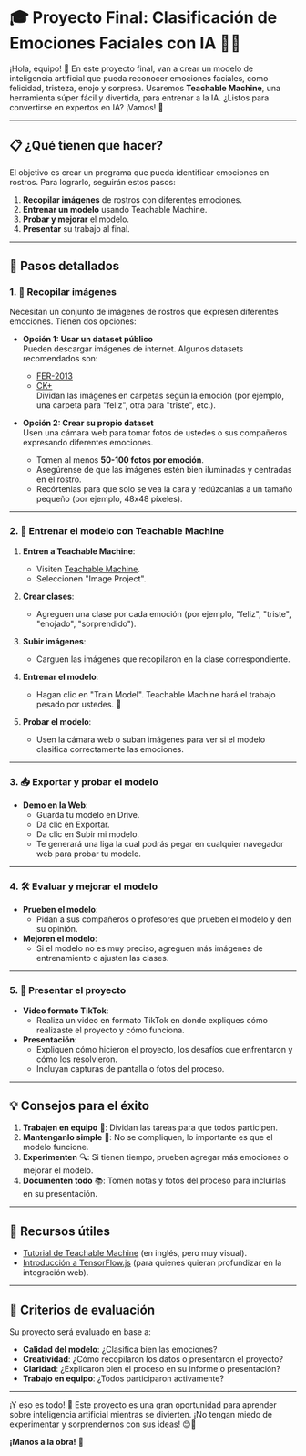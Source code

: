 # 🎓 Proyecto Final: Clasificación de Emociones Faciales con IA 🧠😄

¡Hola, equipo! 🌟 En este proyecto final, van a crear un modelo de inteligencia artificial que pueda reconocer emociones faciales, como felicidad, tristeza, enojo y sorpresa. Usaremos **Teachable Machine**, una herramienta súper fácil y divertida, para entrenar a la IA. ¿Listos para convertirse en expertos en IA? ¡Vamos! 🚀

---

## 📋 **¿Qué tienen que hacer?**

El objetivo es crear un programa que pueda identificar emociones en rostros. Para lograrlo, seguirán estos pasos:

1. **Recopilar imágenes** de rostros con diferentes emociones.
2. **Entrenar un modelo** usando Teachable Machine.
3. **Probar y mejorar** el modelo.
4. **Presentar** su trabajo al final.

---

## 🚀 **Pasos detallados**

### 1. 📸 **Recopilar imágenes**
Necesitan un conjunto de imágenes de rostros que expresen diferentes emociones. Tienen dos opciones:

- **Opción 1: Usar un dataset público**  
  Pueden descargar imágenes de internet. Algunos datasets recomendados son:
  - [FER-2013](https://www.kaggle.com/datasets/msambare/fer2013)
  - [CK+](https://www.kaggle.com/datasets/shawon10/ckplus)  
  Dividan las imágenes en carpetas según la emoción (por ejemplo, una carpeta para "feliz", otra para "triste", etc.).

- **Opción 2: Crear su propio dataset**  
  Usen una cámara web para tomar fotos de ustedes o sus compañeros expresando diferentes emociones.  
  - Tomen al menos **50-100 fotos por emoción**.  
  - Asegúrense de que las imágenes estén bien iluminadas y centradas en el rostro.  
  - Recórtenlas para que solo se vea la cara y redúzcanlas a un tamaño pequeño (por ejemplo, 48x48 píxeles).

---

### 2. 🧠 **Entrenar el modelo con Teachable Machine**
1. **Entren a Teachable Machine**:
   - Visiten [Teachable Machine](https://teachablemachine.withgoogle.com/).
   - Seleccionen "Image Project".

2. **Crear clases**:
   - Agreguen una clase por cada emoción (por ejemplo, "feliz", "triste", "enojado", "sorprendido").

3. **Subir imágenes**:
   - Carguen las imágenes que recopilaron en la clase correspondiente.

4. **Entrenar el modelo**:
   - Hagan clic en "Train Model". Teachable Machine hará el trabajo pesado por ustedes. 🎉

5. **Probar el modelo**:
   - Usen la cámara web o suban imágenes para ver si el modelo clasifica correctamente las emociones.

---

### 3. 📤 **Exportar y probar el modelo**
- **Demo en la Web**:
  - Guarda tu modelo en Drive.
  - Da clic en Exportar.
  - Da clic en Subir mi modelo.
  - Te generará una liga la cual podrás pegar en cualquier navegador web para probar tu modelo.

---

### 4. 🛠️ **Evaluar y mejorar el modelo**
- **Prueben el modelo**:
  - Pidan a sus compañeros o profesores que prueben el modelo y den su opinión.
- **Mejoren el modelo**:
  - Si el modelo no es muy preciso, agreguen más imágenes de entrenamiento o ajusten las clases.

---

### 5. 🎤 **Presentar el proyecto**
- **Video formato TikTok**:
  - Realiza un video en formato TikTok en donde expliques cómo realizaste el proyecto y cómo funciona.
- **Presentación**:
  - Expliquen cómo hicieron el proyecto, los desafíos que enfrentaron y cómo los resolvieron.
  - Incluyan capturas de pantalla o fotos del proceso.

---

## 💡 **Consejos para el éxito**
1. **Trabajen en equipo** 👫: Dividan las tareas para que todos participen.
2. **Mantenganlo simple** 🧘: No se compliquen, lo importante es que el modelo funcione.
3. **Experimenten** 🔍: Si tienen tiempo, prueben agregar más emociones o mejorar el modelo.
4. **Documenten todo** 📚: Tomen notas y fotos del proceso para incluirlas en su presentación.

---

## 🔗 **Recursos útiles**
- [Tutorial de Teachable Machine](https://www.youtube.com/watch?v=DFBbSTvtpy4) (en inglés, pero muy visual).
- [Introducción a TensorFlow.js](https://www.tensorflow.org/js) (para quienes quieran profundizar en la integración web).

---

## 📝 **Criterios de evaluación**
Su proyecto será evaluado en base a:
- **Calidad del modelo**: ¿Clasifica bien las emociones?
- **Creatividad**: ¿Cómo recopilaron los datos o presentaron el proyecto?
- **Claridad**: ¿Explicaron bien el proceso en su informe o presentación?
- **Trabajo en equipo**: ¿Todos participaron activamente?

---

¡Y eso es todo! 🎉 Este proyecto es una gran oportunidad para aprender sobre inteligencia artificial mientras se divierten. ¡No tengan miedo de experimentar y sorprendernos con sus ideas! 😊🚀

**¡Manos a la obra!** 💪
